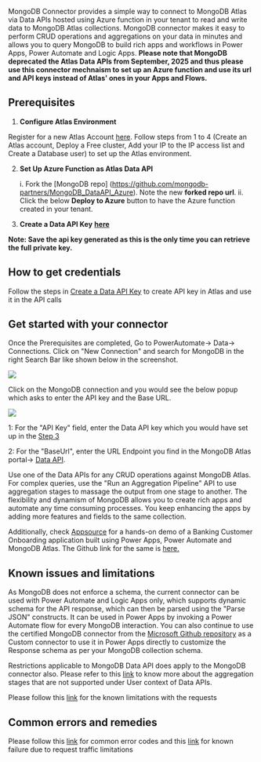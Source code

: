 MongoDB Connector provides a simple way to connect to MongoDB Atlas via Data APIs hosted using Azure function in your tenant to read and write data to MongoDB Atlas collections. MongoDB connector makes it easy to perform CRUD operations and aggregations on your data in minutes and allows you to query MongoDB to build rich apps and workflows in Power Apps, Power Automate and Logic Apps. 
**Please note that MongoDB deprecated the Atlas Data APIs from September, 2025 and thus please use this connector mechnaism to set up an Azure function and use its url and API keys instead of Atlas' ones in your Apps and Flows.**

## Prerequisites

1. **Configure Atlas Environment**

Register for a new Atlas Account [here](https://www.mongodb.com/docs/atlas/tutorial/create-atlas-account/#register-a-new-service-account). Follow steps from 1 to 4 (Create an Atlas account, Deploy a Free cluster, Add your IP to the IP access list and Create a Database user) to set up the Atlas environment.

2. **Set Up Azure Function as Atlas Data API**

    i. Fork the [MongoDB repo] (https://github.com/mongodb-partners/MongoDB_DataAPI_Azure). Note the new **forked repo url**.
    ii. Click the below **Deploy to Azure** button to have the Azure function created in your tenant.


3. **Create a Data API Key** [**here**](https://www.mongodb.com/docs/atlas/api/data-api/#2.-create-a-data-api-key)

**Note: Save the api key generated as this is the only time you can retrieve the full private key.**

## How to get credentials

Follow the steps in [Create a Data API Key](https://www.mongodb.com/docs/atlas/api/data-api/#2.-create-a-data-api-key) to create API key in Atlas and use it in the API calls

## Get started with your connector

Once the Prerequisites are completed, Go to PowerAutomate-\> Data-\> Connections. Click on "New Connection" and search for MongoDB in the right Search Bar like shown below in the screenshot.

![](RackMultipart20230210-1-bnu4rc_html_73774492813969bd.png)

Click on the MongoDB connection and you would see the below popup which asks to enter the API key and the Base URL.

![](RackMultipart20230210-1-bnu4rc_html_101150465b95d1eb.png)

1: For the "API Key" field, enter the Data API key which you would have set up in the [Step 3](https://docs.google.com/document/d/1C5vDjCxBe_TLi6Q-J2MMK5O9hJQ49zcSU25RB6e6x60/edit#heading=h.i8rsuxkzr1i2)

2: For the "BaseUrl", enter the URL Endpoint you find in the MongoDB Atlas portal-\> [Data API](https://docs.google.com/document/d/1C5vDjCxBe_TLi6Q-J2MMK5O9hJQ49zcSU25RB6e6x60/edit#heading=h.x8ak3uxusfkl).

Use one of the Data APIs for any CRUD operations against MongoDB Atlas. For complex queries, use the "Run an Aggregation Pipeline" API to use aggregation stages to massage the output from one stage to another. The flexibility and dynamism of MongoDB allows you to create rich apps and automate any time consuming processes. You keep enhancing the apps by adding more features and fields to the same collection.

Additionally, check [Appsource](https://appsource.microsoft.com/en-us/product/dynamics-365/mongodb.mongodb_customer_onboarding_app) for a hands-on demo of a Banking Customer Onboarding application built using Power Apps, Power Automate and MongoDB Atlas. The Github link for the same is [here.](https://github.com/mongodb-partners/MongoDB_Atlas_integration_with_Microsoft_Power_Apps_and_Power_Automate)

## Known issues and limitations

As MongoDB does not enforce a schema, the current connector can be used with Power Automate and Logic Apps only, which supports dynamic schema for the API response, which can then be parsed using the "Parse JSON" constructs. It can be used in Power Apps by invoking a Power Automate flow for every MongoDB interaction. You can also continue to use the certified MongoDB connector from the [Microsoft Github repository](https://github.com/microsoft/PowerPlatformConnectors/tree/dev/certified-connectors/MongoDB) as a Custom connector to use it in Power Apps directly to customize the Response schema as per your MongoDB collection schema.

Restrictions applicable to MongoDB Data API does apply to the MongoDB connector also. Please refer to this [link](https://www.mongodb.com/docs/atlas/app-services/mongodb/crud-and-aggregation-apis/#aggregation-pipeline-stage-availability) to know more about the aggregation stages that are not supported under User context of Data APIs.


Please follow this [link](https://www.mongodb.com/docs/atlas/api/data-api/#request-limitations) for the known limitations with the requests

## Common errors and remedies

Please follow this [link](https://www.mongodb.com/docs/atlas/api/data-api-resources/#error-codes) for common error codes and this  [link](https://www.mongodb.com/docs/atlas/api/data-api/#request-traffic) for known failure due to request traffic limitations

